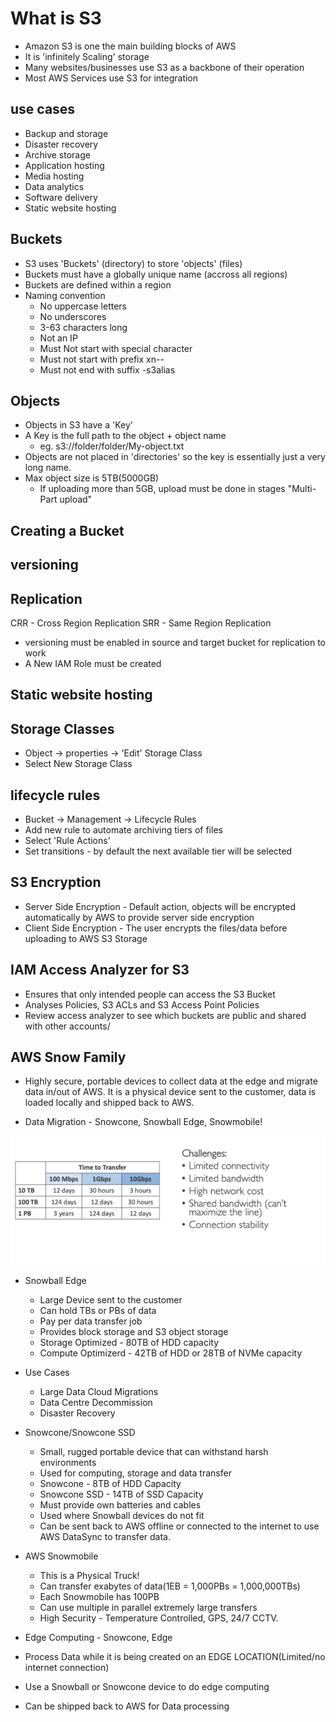 # What is S3

- Amazon S3 is one the main building blocks of AWS
- It is 'infinitely Scaling' storage
- Many websites/businesses use S3 as a backbone of their operation
- Most AWS Services use S3 for integration

## use cases

- Backup and storage
- Disaster recovery
- Archive storage
- Application hosting
- Media hosting
- Data analytics
- Software delivery
- Static website hosting 

## Buckets

- S3 uses 'Buckets' (directory) to store 'objects' (files)
- Buckets must have a globally unique name (accross all regions)
- Buckets are defined within a region
- Naming convention
   - No uppercase letters 
   - No underscores
   - 3-63 characters long
   - Not an IP
   - Must Not start with special character
   - Must not start with prefix xn--
   - Must not end with suffix -s3alias

## Objects

- Objects in S3 have a 'Key'
- A Key is the full path to the object + object name
  - eg. s3://folder/folder/My-object.txt
- Objects are not placed in 'directories' so the key is essentially just a very long name.
- Max object size is 5TB(5000GB)
  - If uploading more than 5GB, upload must be done in stages "Multi-Part upload"

## Creating a Bucket

## versioning

## Replication

CRR - Cross Region Replication
SRR - Same Region Replication

- versioning must be enabled in source and target bucket for replication to work
- A New IAM Role must be created

## Static website hosting

## Storage Classes


  - Object -> properties -> 'Edit' Storage Class
  - Select New Storage Class

## lifecycle rules

- Bucket -> Management -> Lifecycle Rules
- Add new rule to automate archiving tiers of files
- Select 'Rule Actions'
- Set transitions - by default the next available tier will be selected


## S3 Encryption

- Server Side Encryption - Default action, objects will be encrypted automatically by AWS to provide server side encryption
- Client Side Encryption - The user encrypts the files/data before uploading to AWS S3 Storage

## IAM Access Analyzer for S3

- Ensures that only intended people can access the S3 Bucket
- Analyses Policies, S3 ACLs and S3 Access Point Policies
- Review access analyzer to see which buckets are public and shared with other accounts/

## AWS Snow Family

- Highly secure, portable devices to collect data at the edge and migrate data in/out of AWS. It is a physical device sent to the customer, data is loaded locally and shipped back to AWS.

- Data Migration - Snowcone, Snowball Edge, Snowmobile!
  
![Data Migration](<Screenshots/Screenshot 2024-01-24 145931.png>)


  - Snowball Edge 
     - Large Device sent to the customer
    - Can hold TBs or PBs of data
    - Pay per data transfer job
    - Provides block storage and S3 object storage
    - Storage Optimized - 80TB of HDD capacity
    - Compute Optimizerd - 42TB of HDD or 28TB of NVMe capacity
  - Use Cases 
    - Large Data Cloud Migrations
    - Data Centre Decommission
    - Disaster Recovery 

  - Snowcone/Snowcone SSD
    - Small, rugged portable device that can withstand harsh environments
    - Used for computing, storage and data transfer
    - Snowcone - 8TB of HDD Capacity
    - Snowcone SSD - 14TB of SSD Capacity
    - Must provide own batteries and cables
    - Used where Snowball devices do not fit
    - Can be sent back to AWS offline or connected to the internet to use AWS DataSync to transfer data. 
  
  -  AWS Snowmobile
     -  This is a Physical Truck!
     -  Can transfer exabytes of data(1EB = 1,000PBs = 1,000,000TBs)
     -  Each Snowmobile has 100PB
     -  Can use multiple in parallel extremely large transfers
     - High Security - Temperature Controlled, GPS, 24/7 CCTV. 



- Edge Computing - Snowcone, Edge
 - Process Data while it is being created on an EDGE LOCATION(Limited/no internet connection) 
 - Use a Snowball or Snowcone device to do edge computing
 - Can be shipped back to AWS for Data processing





